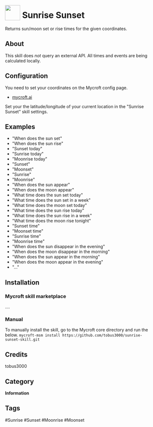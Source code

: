 # <img src="https://raw.githack.com/FortAwesome/Font-Awesome/master/svgs/solid/sun.svg" card_color="#FEE255" width="50" height="50" style="vertical-align:bottom"/> Sunrise Sunset
Returns sun/moon set or rise times for the given coordinates.

## About
This skill does *not* query an external API.
All times and events are being calculated locally.

## Configuration
You need to set your coordinates on the Mycroft config page.
* [mycroft.ai](https://account.mycroft.ai/skills)

Set your the latitude/longitude of your current location in the "Sunrise Sunset" skill settings.

## Examples
* "When does the sun set"
* "When does the sun rise"
* "Sunset today"
* "Sunrise today"
* "Moonrise today"
* "Sunset"
* "Moonset"
* "Sunrise"
* "Moonrise"
* "When does the sun appear"
* "When does the moon appear"
* "What time does the sun set today"
* "What time does the sun set in a week"
* "What time does the moon set today"
* "What time does the sun rise today"
* "What time does the sun rise in a week"
* "What time does the moon rise tonight"
* "Sunset time"
* "Moonset time"
* "Sunrise time"
* "Moonrise time"
* "When does the sun disappear in the evening"
* "When does the moon disappear in the morning"
* "When does the sun appear in the morning"
* "When does the moon appear in the evening"
* "..."

## Installation
### Mycroft skill marketplace
....

### Manual
To manually install the skill, go to the Mycroft core directory and run the below.
```mycroft-msm install https://github.com/tobus3000/sunrise-sunset-skill.git```

## Credits
tobus3000

## Category
**Information**

## Tags
#Sunrise
#Sunset
#Moonrise
#Moonset
